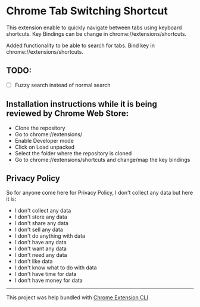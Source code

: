 # Chrome Tab Switching Shortcut

This extension enable to quickly navigate between tabs using keyboard shortcuts. Key Bindings can be change in chrome://extensions/shortcuts.

Added functionality to be able to search for tabs. Bind key in chrome://extensions/shortcuts.

## TODO:
- [ ] Fuzzy search instead of normal search

## Installation instructions while it is being reviewed by Chrome Web Store:
- Clone the repository
- Go to chrome://extensions/
- Enable Developer mode
- Click on Load unpacked
- Select the folder where the repository is cloned
- Go to chrome://extensions/shortcuts and change/map the key bindings

## Privacy Policy

So for anyone come here for Privacy Policy, I don't collect any data but here it is:
- I don't collect any data
- I don't store any data
- I don't share any data
- I don't sell any data
- I don't do anything with data
- I don't have any data
- I don't want any data
- I don't need any data
- I don't like data
- I don't know what to do with data
- I don't have time for data
- I don't have money for data

---

This project was help bundled with [Chrome Extension CLI](https://github.com/dutiyesh/chrome-extension-cli)
